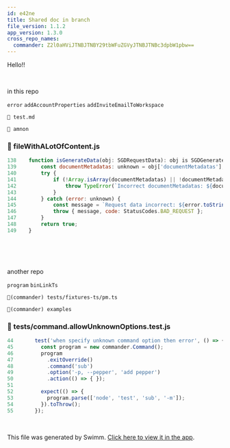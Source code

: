 ```yaml
---
id: e42ne
title: Shared doc in branch
file_version: 1.1.2
app_version: 1.3.0
cross_repo_names:
  commander: Z2l0aHViJTNBJTNBY29tbWFuZGVyJTNBJTNBc3dpbW1pbw==
---
```


Hello!!

<br/>

in this repo

`error`<swm-token data-swm-token=":fileWithALotOfContent.js:144:6:6:`    } catch (error: unknown) {`"/> `addAccountProperties`<swm-token data-swm-token=":fileWithALotOfContent.js:77:4:4:`export const addAccountProperties = trackingFunctions.addAccountProperties;`"/> `addInviteEmailToWorkspace`<swm-token data-swm-token=":fileWithALotOfContent.js:4599:1:1:`        addInviteEmailToWorkspace({ commit, state }, args) {`"/>

`📄 test.md`

`📄 amnon`
<!-- NOTE-swimm-snippet: the lines below link your snippet to Swimm -->
### 📄 fileWithALotOfContent.js
```javascript
138    function isGenerateData(obj: SGDRequestData): obj is SGDGenerateData {
139        const documentMetadatas: unknown = obj['documentMetadatas'];
140        try {
141            if (!Array.isArray(documentMetadatas) || !documentMetadatas.every(isDocumentMetadata)) {
142                throw TypeError(`Incorrect documentMetadatas: ${documentMetadatas}`);
143            }
144        } catch (error: unknown) {
145            const message = `Request data incorrect: ${error.toString()}`;
146            throw { message, code: StatusCodes.BAD_REQUEST };
147        }
148        return true;
149    }
```

<br/>

<br/>

<br/>

another repo

`program`<swm-token data-swm-token="Z2l0aHViJTNBJTNBY29tbWFuZGVyJTNBJTNBc3dpbW1pbw==:tests/command.allowUnknownOptions.test.js:45:3:3:`    const program = new commander.Command();`"/> `binLinkTs`<swm-token data-swm-token="Z2l0aHViJTNBJTNBY29tbWFuZGVyJTNBJTNBc3dpbW1pbw==:tests/command.executableSubcommand.lookup.test.js:83:3:3:`  const binLinkTs = path.join(__dirname, &#39;fixtures-ts&#39;, &#39;pm.ts&#39;);`"/>

`📄(commander) tests/fixtures-ts/pm.ts`

`📄(commander) examples`
<!-- NOTE-swimm-snippet: the lines below link your snippet to Swimm -->
<!-- NOTE-swimm-repo ::Z2l0aHViJTNBJTNBY29tbWFuZGVyJTNBJTNBc3dpbW1pbw==:: -->
### 📄 tests/command.allowUnknownOptions.test.js
```javascript
44       test('when specify unknown command option then error', () => {
45         const program = new commander.Command();
46         program
47           .exitOverride()
48           .command('sub')
49           .option('-p, --pepper', 'add pepper')
50           .action(() => { });
51     
52         expect(() => {
53           program.parse(['node', 'test', 'sub', '-m']);
54         }).toThrow();
55       });
```

<br/>

This file was generated by Swimm. [Click here to view it in the app](/repos/Z2l0aHViJTNBJTNBdGVzdC1naXRodWItYXBwJTNBJTNBc3dpbW1pbw==/docs/e42ne).
